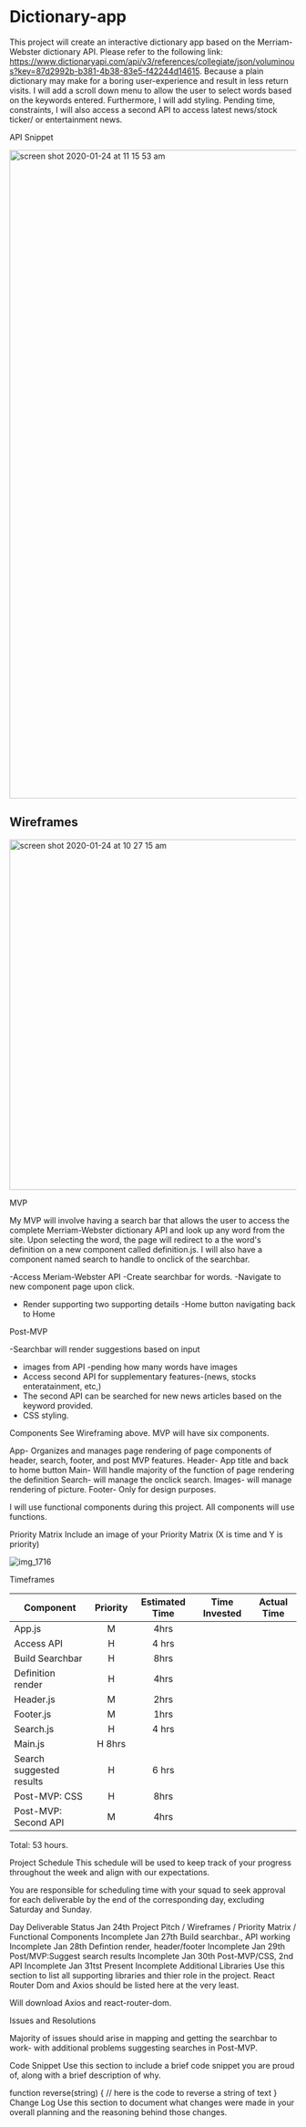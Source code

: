 # Dictionary-app

This project will create an interactive dictionary app based on the Merriam-Webster dictionary API. Please refer to the following link: https://www.dictionaryapi.com/api/v3/references/collegiate/json/voluminous?key=87d2992b-b381-4b38-83e5-f42244d14615. Because a plain dictionary may make for a boring user-experience and result in less return visits. I will add a scroll down menu to allow the user to select words based on the keywords entered. Furthermore, I will add styling. Pending time, constraints, I will also access a second API to access latest news/stock ticker/ or entertainment news.

API Snippet

<img width="1138" alt="screen shot 2020-01-24 at 11 15 53 am" src="https://media.git.generalassemb.ly/user/25138/files/ecaf8400-3e9b-11ea-8851-8478bef1256a">

## Wireframes

<img width="615" alt="screen shot 2020-01-24 at 10 27 15 am" src="https://media.git.generalassemb.ly/user/25138/files/0650cb80-3e9c-11ea-8cae-76cd0bd11615">



MVP

My MVP will involve having a search bar that allows the user to access the complete Merriam-Webster dictionary API and look up any word from the site. Upon selecting the word, the page will redirect to a the word's definition on a new component called definition.js. I will also have a component named search to handle to onclick of the searchbar.

-Access Meriam-Webster API
-Create searchbar for words.
-Navigate to new component page upon click.
- Render supporting two supporting details
-Home button navigating back to Home

Post-MVP

-Searchbar will render suggestions based on input
- images from API -pending how many words have images
- Access second API for supplementary features-(news, stocks enteratainment, etc,)
- The second API can be searched for new news articles based on the keyword provided.
- CSS styling.

Components
See Wireframing above. MVP will have six components.

App- Organizes and manages page rendering of page components of header, search, footer, and post MVP features.
Header- App title and back to home button
Main- Will handle majority of the function of page rendering the definition
Search- will manage the onclick search.
Images- will manage rendering of picture.
Footer- Only for design purposes.

I will use functional components during this project. All components will use functions.


Priority Matrix
Include an image of your Priority Matrix (X is time and Y is priority)

![img_1716](https://media.git.generalassemb.ly/user/25138/files/ac9ed000-3ea0-11ea-9d2e-0268501f892d)

Timeframes


| Component | Priority | Estimated Time | Time Invested | Actual Time |
| --- | :---: |  :---: | :---: | :---: |
| App.js | M | 4hrs |
| Access API | H | 4 hrs |
| Build Searchbar | H | 8hrs| 
| Definition render| H | 4hrs| 
| Header.js| M | 2hrs|
| Footer.js| M | 1hrs|
| Search.js| H | 4 hrs|
| Main.js| H 8hrs|
| Search suggested results| H | 6 hrs|
| Post-MVP: CSS| H | 8hrs|
| Post-MVP: Second API| M| 4hrs|
Total: 53 hours.

Project Schedule
This schedule will be used to keep track of your progress throughout the week and align with our expectations.

You are responsible for scheduling time with your squad to seek approval for each deliverable by the end of the corresponding day, excluding Saturday and Sunday.

Day	Deliverable	Status
Jan 24th	Project Pitch / Wireframes / Priority Matrix / Functional Components	Incomplete
Jan 27th	Build searchbar., API working	Incomplete
Jan 28th	Defintion render, header/footer	Incomplete
Jan 29th	Post/MVP:Suggest search results	Incomplete
Jan 30th	Post-MVP/CSS, 2nd API	Incomplete
Jan 31tst	Present	Incomplete
Additional Libraries
Use this section to list all supporting libraries and thier role in the project. React Router Dom and Axios should be listed here at the very least.

Will download Axios and  react-router-dom.

Issues and Resolutions

Majority of issues should arise in mapping and getting the searchbar to work- with additional problems suggesting searches in Post-MVP.

Code Snippet
Use this section to include a brief code snippet you are proud of, along with a brief description of why.

function reverse(string) {
	// here is the code to reverse a string of text
}
Change Log
Use this section to document what changes were made in your overall planning and the reasoning behind those changes.
